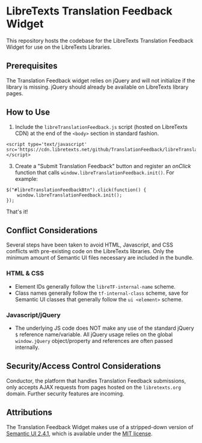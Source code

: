 # LibreTexts Translation Feedback Widget
This repository hosts the codebase for the LibreTexts Translation Feedback Widget
for use on the LibreTexts Libraries.

## Prerequisites
The Translation Feedback widget relies on jQuery and will not initialize if the
library is missing. jQuery should already be available on LibreTexts
library pages.

## How to Use
1. Include the `libreTranslationFeedback.js` script (hosted on LibreTexts CDN)
at the end of the `<body>` section in standard fashion.
```
<script type='text/javascript' src='https://cdn.libretexts.net/github/TranslationFeedback/libreTranslationFeedback.js'></script>
```
3. Create a "Submit Translation Feedback" button and register an *onClick* function
that calls `window.libreTranslationFeedback.init()`. For example:
```
$("#libreTranslationFeedbackBtn").click(function() {
    window.libreTranslationFeedback.init();
});
```
That's it!

## Conflict Considerations
Several steps have been taken to avoid HTML, Javascript, and CSS conflicts with
pre-existing code on the LibreTexts libraries. Only the minimum amount of
Semantic UI files necessary are included in the bundle.

### HTML & CSS
* Element IDs generally follow the `libreTF-internal-name` scheme.
* Class names generally follow the `tf-internal-class` scheme, save for Semantic
UI classes that generally follow the `ui <element>` scheme.

### Javascript/jQuery
* The underlying JS code does NOT make any use of the standard jQuery `$`
reference name/variable. All jQuery usage relies on the global `window.jQuery`
object/property and references are often passed internally.

## Security/Access Control Considerations
Conductor, the platform that handles Translation Feedback submissions, only accepts
AJAX requests from pages hosted on the `libretexts.org` domain. Further security
features are incoming.

## Attributions
The Translation Feedback Widget makes use of a stripped-down version of
[Semantic UI 2.4.1](https://semantic-ui.com/), which is available under the
[MIT license](https://opensource.org/licenses/MIT).
